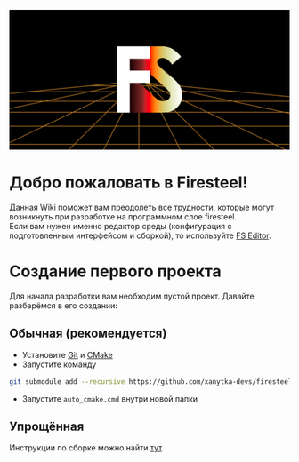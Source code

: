 ![Banner](https://github.com/xanytka-devs/firesteel/blob/main/docs/assets/banner.png?raw=true)

# Добро пожаловать в Firesteel!
Данная Wiki поможет вам преодолеть все трудности, которые могут возникнуть при разработке на программном слое firesteel.  
Если вам нужен именно редактор среды (конфигурация с подготовленным интерфейсом и сборкой), то используйте [FS Editor](https://xanytka.ru/shared/fse).

# Создание первого проекта
Для начала разработки вам необходим пустой проект. Давайте разберёмся в его создании:
## Обычная (рекомендуется)
* Установите [Git](https://git-scm.com/) и [CMake](https://cmake.org/)
* Запустите команду
```bash
git submodule add --recursive https://github.com/xanytka-devs/firesteel.git engine
```
* Запустите `auto_cmake.cmd` внутри новой папки

## Упрощённая
Инструкции по сборке можно найти [тут](https://github.com/xanytka-devs/fs-example).